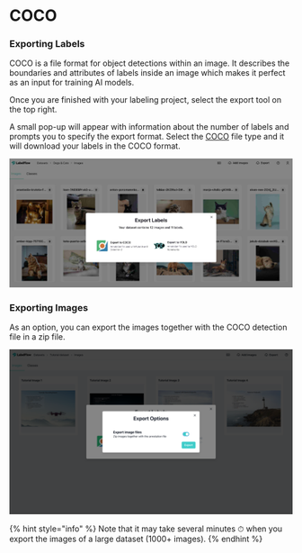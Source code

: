 # COCO

### Exporting Labels

COCO is a file format for object detections within an image. It describes the boundaries and attributes of labels inside an image which makes it perfect as an input for training AI models.

Once you are finished with your labeling project, select the export tool on the top right.

A small pop-up will appear with information about the number of labels and prompts you to specify the export format. Select the [COCO](https://cocodataset.org/#home) file type and it will download your labels in the COCO format.

![](<../.gitbook/assets/Screenshot 2021-11-26 at 16.45.51.jpg>)

### Exporting Images&#x20;

As an option, you can export the images together with the COCO detection file in a zip file.

![](<../.gitbook/assets/image (1).png>)

{% hint style="info" %}
Note that it may take several minutes ⏱ when you export the images of a large dataset (1000+ images).
{% endhint %}


